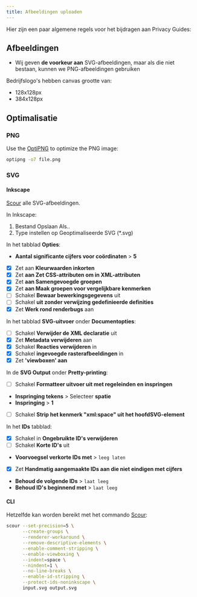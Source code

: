 ```yaml
---
title: Afbeeldingen uploaden
---
```


Hier zijn een paar algemene regels voor het bijdragen aan Privacy Guides:

## Afbeeldingen

- Wij geven **de voorkeur aan** SVG-afbeeldingen, maar als die niet bestaan, kunnen we PNG-afbeeldingen gebruiken

Bedrijfslogo's hebben canvas grootte van:

- 128x128px
- 384x128px

## Optimalisatie

### PNG

Use the [OptiPNG](https://sourceforge.net/projects/optipng) to optimize the PNG image:

```bash
optipng -o7 file.png
```

### SVG

#### Inkscape

[Scour](https://github.com/scour-project/scour) alle SVG-afbeeldingen.

In Inkscape:

1. Bestand Opslaan Als..
2. Type instellen op Geoptimaliseerde SVG (*.svg)

In het tabblad **Opties**:

- **Aantal significante cijfers voor coördinaten** > **5**
- [x] Zet aan **Kleurwaarden inkorten**
- [x] Zet **aan Zet CSS-attributen om in XML-attributen**
- [x] Zet **aan Samengevoegde groepen**
- [x] Zet **aan Maak groepen voor vergelijkbare kenmerken**
- [ ] Schakel **Bewaar bewerkingsgegevens** uit
- [ ] Schakel **uit zonder verwijzing gedefinieerde definities**
- [x] Zet **Werk rond renderbugs** aan

In het tabblad **SVG-uitvoer** onder **Documentopties**:

- [ ] Schakel **Verwijder de XML declaratie** uit
- [x] Zet **Metadata verwijderen** aan
- [x] Schakel **Reacties verwijderen** in
- [x] Schakel **ingevoegde rasterafbeeldingen** in
- [x] Zet **'viewboxen' aan**

In de **SVG Output** onder **Pretty-printing**:

- [ ] Schakel **Formatteer uitvoer uit met regeleinden en inspringen**
- **Inspringing tekens** > Selecteer **spatie**
- **Inspringing** > **1**
- [ ] Schakel **Strip het kenmerk "xml:space" uit het hoofdSVG-element**

In het **IDs** tabblad:

- [x] Schakel in **Ongebruikte ID's verwijderen**
- [ ] Schakel **Korte ID's** uit
- **Voorvoegsel verkorte IDs met** > `leeg laten`
- [x] Zet **Handmatig aangemaakte IDs aan die niet eindigen met cijfers**
- **Behoud de volgende IDs** > `laat leeg`
- **Behoud ID's beginnend met** > `laat leeg`

#### CLI

Hetzelfde kan worden bereikt met het commando [Scour](https://github.com/scour-project/scour):

```bash
scour --set-precision=5 \
      --create-groups \
      --renderer-workaround \
      --remove-descriptive-elements \
      --enable-comment-stripping \
      --enable-viewboxing \
      --indent=space \
      --nindent=1 \
      --no-line-breaks \
      --enable-id-stripping \
      --protect-ids-noninkscape \
      input.svg output.svg
```
